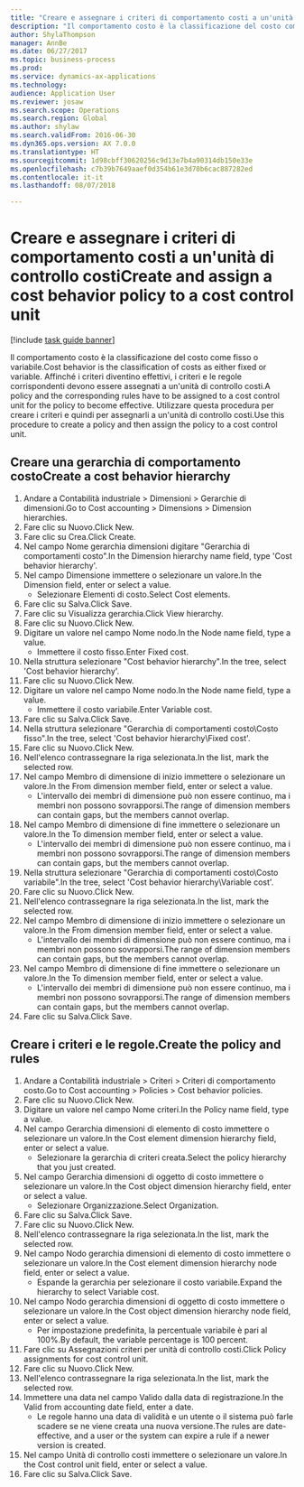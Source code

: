 ```yaml
--- 
title: "Creare e assegnare i criteri di comportamento costi a un'unità di controllo costi"
description: "Il comportamento costo è la classificazione del costo come fisso o variabile."
author: ShylaThompson
manager: AnnBe
ms.date: 06/27/2017
ms.topic: business-process
ms.prod: 
ms.service: dynamics-ax-applications
ms.technology: 
audience: Application User
ms.reviewer: josaw
ms.search.scope: Operations
ms.search.region: Global
ms.author: shylaw
ms.search.validFrom: 2016-06-30
ms.dyn365.ops.version: AX 7.0.0
ms.translationtype: HT
ms.sourcegitcommit: 1d98cbff30620256c9d13e7b4a90314db150e33e
ms.openlocfilehash: c7b39b7649aaef0d354b61e3d70b6cac887282ed
ms.contentlocale: it-it
ms.lasthandoff: 08/07/2018

---
```

# <a name="create-and-assign-a-cost-behavior-policy-to-a-cost-control-unit"></a><span data-ttu-id="c44fe-103">Creare e assegnare i criteri di comportamento costi a un'unità di controllo costi</span><span class="sxs-lookup"><span data-stu-id="c44fe-103">Create and assign a cost behavior policy to a cost control unit</span></span>

[!include [task guide banner](../../includes/task-guide-banner.md)]

<span data-ttu-id="c44fe-104">Il comportamento costo è la classificazione del costo come fisso o variabile.</span><span class="sxs-lookup"><span data-stu-id="c44fe-104">Cost behavior is the classification of costs as either fixed or variable.</span></span> <span data-ttu-id="c44fe-105">Affinché i criteri diventino effettivi, i criteri e le regole corrispondenti devono essere assegnati a un'unità di controllo costi.</span><span class="sxs-lookup"><span data-stu-id="c44fe-105">A policy and the corresponding rules have to be assigned to a cost control unit for the policy to become effective.</span></span> <span data-ttu-id="c44fe-106">Utilizzare questa procedura per creare i criteri e quindi per assegnarli a un'unità di controllo costi.</span><span class="sxs-lookup"><span data-stu-id="c44fe-106">Use this procedure to create a policy and then assign the policy to a cost control unit.</span></span>


## <a name="create-a-cost-behavior-hierarchy"></a><span data-ttu-id="c44fe-107">Creare una gerarchia di comportamento costo</span><span class="sxs-lookup"><span data-stu-id="c44fe-107">Create a cost behavior hierarchy</span></span>
1. <span data-ttu-id="c44fe-108">Andare a Contabilità industriale > Dimensioni > Gerarchie di dimensioni.</span><span class="sxs-lookup"><span data-stu-id="c44fe-108">Go to Cost accounting > Dimensions > Dimension hierarchies.</span></span>
2. <span data-ttu-id="c44fe-109">Fare clic su Nuovo.</span><span class="sxs-lookup"><span data-stu-id="c44fe-109">Click New.</span></span>
3. <span data-ttu-id="c44fe-110">Fare clic su Crea.</span><span class="sxs-lookup"><span data-stu-id="c44fe-110">Click Create.</span></span>
4. <span data-ttu-id="c44fe-111">Nel campo Nome gerarchia dimensioni digitare "Gerarchia di comportamenti costo".</span><span class="sxs-lookup"><span data-stu-id="c44fe-111">In the Dimension hierarchy name field, type 'Cost behavior hierarchy'.</span></span>
5. <span data-ttu-id="c44fe-112">Nel campo Dimensione immettere o selezionare un valore.</span><span class="sxs-lookup"><span data-stu-id="c44fe-112">In the Dimension field, enter or select a value.</span></span>
    * <span data-ttu-id="c44fe-113">Selezionare Elementi di costo.</span><span class="sxs-lookup"><span data-stu-id="c44fe-113">Select Cost elements.</span></span>  
6. <span data-ttu-id="c44fe-114">Fare clic su Salva.</span><span class="sxs-lookup"><span data-stu-id="c44fe-114">Click Save.</span></span>
7. <span data-ttu-id="c44fe-115">Fare clic su Visualizza gerarchia.</span><span class="sxs-lookup"><span data-stu-id="c44fe-115">Click View hierarchy.</span></span>
8. <span data-ttu-id="c44fe-116">Fare clic su Nuovo.</span><span class="sxs-lookup"><span data-stu-id="c44fe-116">Click New.</span></span>
9. <span data-ttu-id="c44fe-117">Digitare un valore nel campo Nome nodo.</span><span class="sxs-lookup"><span data-stu-id="c44fe-117">In the Node name field, type a value.</span></span>
    * <span data-ttu-id="c44fe-118">Immettere il costo fisso.</span><span class="sxs-lookup"><span data-stu-id="c44fe-118">Enter Fixed cost.</span></span>  
10. <span data-ttu-id="c44fe-119">Nella struttura selezionare "Cost behavior hierarchy".</span><span class="sxs-lookup"><span data-stu-id="c44fe-119">In the tree, select 'Cost behavior hierarchy'.</span></span>
11. <span data-ttu-id="c44fe-120">Fare clic su Nuovo.</span><span class="sxs-lookup"><span data-stu-id="c44fe-120">Click New.</span></span>
12. <span data-ttu-id="c44fe-121">Digitare un valore nel campo Nome nodo.</span><span class="sxs-lookup"><span data-stu-id="c44fe-121">In the Node name field, type a value.</span></span>
    * <span data-ttu-id="c44fe-122">Immettere il costo variabile.</span><span class="sxs-lookup"><span data-stu-id="c44fe-122">Enter Variable cost.</span></span>  
13. <span data-ttu-id="c44fe-123">Fare clic su Salva.</span><span class="sxs-lookup"><span data-stu-id="c44fe-123">Click Save.</span></span>
14. <span data-ttu-id="c44fe-124">Nella struttura selezionare "Gerarchia di comportamenti costo\Costo fisso".</span><span class="sxs-lookup"><span data-stu-id="c44fe-124">In the tree, select 'Cost behavior hierarchy\Fixed cost'.</span></span>
15. <span data-ttu-id="c44fe-125">Fare clic su Nuovo.</span><span class="sxs-lookup"><span data-stu-id="c44fe-125">Click New.</span></span>
16. <span data-ttu-id="c44fe-126">Nell'elenco contrassegnare la riga selezionata.</span><span class="sxs-lookup"><span data-stu-id="c44fe-126">In the list, mark the selected row.</span></span>
17. <span data-ttu-id="c44fe-127">Nel campo Membro di dimensione di inizio immettere o selezionare un valore.</span><span class="sxs-lookup"><span data-stu-id="c44fe-127">In the From dimension member field, enter or select a value.</span></span>
    * <span data-ttu-id="c44fe-128">L'intervallo dei membri di dimensione può non essere continuo, ma i membri non possono sovrapporsi.</span><span class="sxs-lookup"><span data-stu-id="c44fe-128">The range of dimension members can contain gaps, but the members cannot overlap.</span></span>  
18. <span data-ttu-id="c44fe-129">Nel campo Membro di dimensione di fine immettere o selezionare un valore.</span><span class="sxs-lookup"><span data-stu-id="c44fe-129">In the To dimension member field, enter or select a value.</span></span>
    * <span data-ttu-id="c44fe-130">L'intervallo dei membri di dimensione può non essere continuo, ma i membri non possono sovrapporsi.</span><span class="sxs-lookup"><span data-stu-id="c44fe-130">The range of dimension members can contain gaps, but the members cannot overlap.</span></span>  
19. <span data-ttu-id="c44fe-131">Nella struttura selezionare "Gerarchia di comportamenti costo\Costo variabile".</span><span class="sxs-lookup"><span data-stu-id="c44fe-131">In the tree, select 'Cost behavior hierarchy\Variable cost'.</span></span>
20. <span data-ttu-id="c44fe-132">Fare clic su Nuovo.</span><span class="sxs-lookup"><span data-stu-id="c44fe-132">Click New.</span></span>
21. <span data-ttu-id="c44fe-133">Nell'elenco contrassegnare la riga selezionata.</span><span class="sxs-lookup"><span data-stu-id="c44fe-133">In the list, mark the selected row.</span></span>
22. <span data-ttu-id="c44fe-134">Nel campo Membro di dimensione di inizio immettere o selezionare un valore.</span><span class="sxs-lookup"><span data-stu-id="c44fe-134">In the From dimension member field, enter or select a value.</span></span>
    * <span data-ttu-id="c44fe-135">L'intervallo dei membri di dimensione può non essere continuo, ma i membri non possono sovrapporsi.</span><span class="sxs-lookup"><span data-stu-id="c44fe-135">The range of dimension members can contain gaps, but the members cannot overlap.</span></span>  
23. <span data-ttu-id="c44fe-136">Nel campo Membro di dimensione di fine immettere o selezionare un valore.</span><span class="sxs-lookup"><span data-stu-id="c44fe-136">In the To dimension member field, enter or select a value.</span></span>
    * <span data-ttu-id="c44fe-137">L'intervallo dei membri di dimensione può non essere continuo, ma i membri non possono sovrapporsi.</span><span class="sxs-lookup"><span data-stu-id="c44fe-137">The range of dimension members can contain gaps, but the members cannot overlap.</span></span>  
24. <span data-ttu-id="c44fe-138">Fare clic su Salva.</span><span class="sxs-lookup"><span data-stu-id="c44fe-138">Click Save.</span></span>

## <a name="create-the-policy-and-rules"></a><span data-ttu-id="c44fe-139">Creare i criteri e le regole.</span><span class="sxs-lookup"><span data-stu-id="c44fe-139">Create the policy and rules</span></span>
1. <span data-ttu-id="c44fe-140">Andare a Contabilità industriale > Criteri > Criteri di comportamento costo.</span><span class="sxs-lookup"><span data-stu-id="c44fe-140">Go to Cost accounting > Policies > Cost behavior policies.</span></span>
2. <span data-ttu-id="c44fe-141">Fare clic su Nuovo.</span><span class="sxs-lookup"><span data-stu-id="c44fe-141">Click New.</span></span>
3. <span data-ttu-id="c44fe-142">Digitare un valore nel campo Nome criteri.</span><span class="sxs-lookup"><span data-stu-id="c44fe-142">In the Policy name field, type a value.</span></span>
4. <span data-ttu-id="c44fe-143">Nel campo Gerarchia dimensioni di elemento di costo immettere o selezionare un valore.</span><span class="sxs-lookup"><span data-stu-id="c44fe-143">In the Cost element dimension hierarchy field, enter or select a value.</span></span>
    * <span data-ttu-id="c44fe-144">Selezionare la gerarchia di criteri creata.</span><span class="sxs-lookup"><span data-stu-id="c44fe-144">Select the policy hierarchy that you just created.</span></span>  
5. <span data-ttu-id="c44fe-145">Nel campo Gerarchia dimensioni di oggetto di costo immettere o selezionare un valore.</span><span class="sxs-lookup"><span data-stu-id="c44fe-145">In the Cost object dimension hierarchy field, enter or select a value.</span></span>
    * <span data-ttu-id="c44fe-146">Selezionare Organizzazione.</span><span class="sxs-lookup"><span data-stu-id="c44fe-146">Select Organization.</span></span>  
6. <span data-ttu-id="c44fe-147">Fare clic su Salva.</span><span class="sxs-lookup"><span data-stu-id="c44fe-147">Click Save.</span></span>
7. <span data-ttu-id="c44fe-148">Fare clic su Nuovo.</span><span class="sxs-lookup"><span data-stu-id="c44fe-148">Click New.</span></span>
8. <span data-ttu-id="c44fe-149">Nell'elenco contrassegnare la riga selezionata.</span><span class="sxs-lookup"><span data-stu-id="c44fe-149">In the list, mark the selected row.</span></span>
9. <span data-ttu-id="c44fe-150">Nel campo Nodo gerarchia dimensioni di elemento di costo immettere o selezionare un valore.</span><span class="sxs-lookup"><span data-stu-id="c44fe-150">In the Cost element dimension hierarchy node field, enter or select a value.</span></span>
    * <span data-ttu-id="c44fe-151">Espande la gerarchia per selezionare il costo variabile.</span><span class="sxs-lookup"><span data-stu-id="c44fe-151">Expand the hierarchy to select Variable cost.</span></span>  
10. <span data-ttu-id="c44fe-152">Nel campo Nodo gerarchia dimensioni di oggetto di costo immettere o selezionare un valore.</span><span class="sxs-lookup"><span data-stu-id="c44fe-152">In the Cost object dimension hierarchy node field, enter or select a value.</span></span>
    * <span data-ttu-id="c44fe-153">Per impostazione predefinita, la percentuale variabile è pari al 100%.</span><span class="sxs-lookup"><span data-stu-id="c44fe-153">By default, the variable percentage is 100 percent.</span></span>  
11. <span data-ttu-id="c44fe-154">Fare clic su Assegnazioni criteri per unità di controllo costi.</span><span class="sxs-lookup"><span data-stu-id="c44fe-154">Click Policy assignments for cost control unit.</span></span>
12. <span data-ttu-id="c44fe-155">Fare clic su Nuovo.</span><span class="sxs-lookup"><span data-stu-id="c44fe-155">Click New.</span></span>
13. <span data-ttu-id="c44fe-156">Nell'elenco contrassegnare la riga selezionata.</span><span class="sxs-lookup"><span data-stu-id="c44fe-156">In the list, mark the selected row.</span></span>
14. <span data-ttu-id="c44fe-157">Immettere una data nel campo Valido dalla data di registrazione.</span><span class="sxs-lookup"><span data-stu-id="c44fe-157">In the Valid from accounting date field, enter a date.</span></span>
    * <span data-ttu-id="c44fe-158">Le regole hanno una data di validità e un utente o il sistema può farle scadere se ne viene creata una nuova versione.</span><span class="sxs-lookup"><span data-stu-id="c44fe-158">The rules are date-effective, and a user or the system can expire a rule if a newer version is created.</span></span>  
15. <span data-ttu-id="c44fe-159">Nel campo Unità di controllo costi immettere o selezionare un valore.</span><span class="sxs-lookup"><span data-stu-id="c44fe-159">In the Cost control unit field, enter or select a value.</span></span>
16. <span data-ttu-id="c44fe-160">Fare clic su Salva.</span><span class="sxs-lookup"><span data-stu-id="c44fe-160">Click Save.</span></span>


